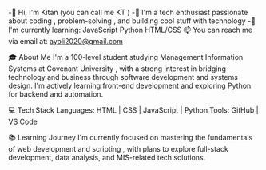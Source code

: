 -👋 Hi, I'm Kitan (you can call me KT )
-👀 I'm a tech enthusiast passionate about coding , problem-solving , and building cool stuff with technology
-🌱 I'm currently learning:
  JavaScript
  Python
  HTML/CSS
📫 You can reach me via email at: ayoli2020@gmail.com

🎓 About Me
I'm a 100-level student studying Management Information Systems at Covenant University , with a strong interest in bridging technology and business through software development and systems design. I'm actively learning front-end development and exploring Python for backend and automation.

💻 Tech Stack
Languages: HTML | CSS | JavaScript | Python
Tools: GitHub | VS Code

📚 Learning Journey
I'm currently focused on mastering the fundamentals of web development and scripting , with plans to explore full-stack development, data analysis, and MIS-related tech solutions.


